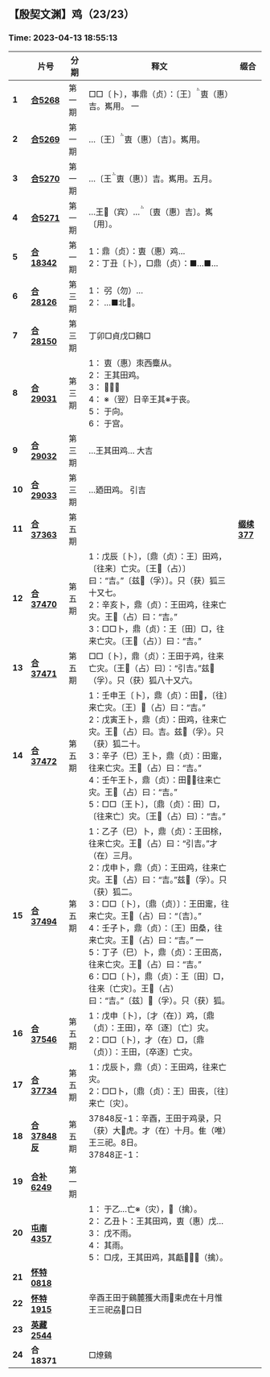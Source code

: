 ## 【殷契文渊】鸡（23/23）

### Time: 2023-04-13 18:55:13

|      | 片号 | 分期 | 释文 | 缀合 |
| ---- | ---- | ---- | ---- | ---- |
| **1** | [**合5268**](http://jgw.aynu.edu.cn/ajaxpage/home2.0/d/view.html?dbID=1&dbName=BONE&DisplayDBName=著录库&sysID=114937&drnext=114938) | 第一期 | □□〔卜〕，事鼎（贞）：〔王〕叀（惠）吉。嶲用。  一 |  |
| **2** | [**合5269**](http://jgw.aynu.edu.cn/ajaxpage/home2.0/d/view.html?dbID=1&dbName=BONE&DisplayDBName=著录库&sysID=114938&drnext=114939) | 第一期 | …〔王〕叀（惠）〔吉〕。嶲用。 |  |
| **3** | [**合5270**](http://jgw.aynu.edu.cn/ajaxpage/home2.0/d/view.html?dbID=1&dbName=BONE&DisplayDBName=著录库&sysID=114939&drnext=114940) | 第一期 | …〔王叀（惠）〕吉。嶲用。五月。 |  |
| **4** | [**合5271**](http://jgw.aynu.edu.cn/ajaxpage/home2.0/d/view.html?dbID=1&dbName=BONE&DisplayDBName=著录库&sysID=114940&drnext=127932) | 第一期 | …王（宾）…〔叀（惠）吉〕。嶲〔用〕。 |  |
| **5** | [**合18342**](http://jgw.aynu.edu.cn/ajaxpage/home2.0/d/view.html?dbID=1&dbName=BONE&DisplayDBName=著录库&sysID=127932&drnext=138627) | 第一期 | 1：鼎（贞）：叀（惠）鸡…<br />2：丁丑〔卜〕，□鼎（贞）：■…■… |  |
| **6** | [**合28126**](http://jgw.aynu.edu.cn/ajaxpage/home2.0/d/view.html?dbID=1&dbName=BONE&DisplayDBName=著录库&sysID=138627&drnext=138652) | 第三期 | 1： 弜（勿）…<br />2： …■北。 |  |
| **7** | [**合28150**](http://jgw.aynu.edu.cn/ajaxpage/home2.0/d/view.html?dbID=1&dbName=BONE&DisplayDBName=著录库&sysID=138652&drnext=139325) | 第三期 | 丁卯□貞戊□鷄□ |  |
| **8** | [**合29031**](http://jgw.aynu.edu.cn/ajaxpage/home2.0/d/view.html?dbID=1&dbName=BONE&DisplayDBName=著录库&sysID=139325&drnext=139326) | 第三期 | 1： 叀（惠）朿西麋从。<br />2： 王其田鸡。<br />3： 𠩺。<br />4： ※（翌）日辛王其※于丧。<br />5： 于向。<br />6： 于宫。 |  |
| **9** | [**合29032**](http://jgw.aynu.edu.cn/ajaxpage/home2.0/d/view.html?dbID=1&dbName=BONE&DisplayDBName=著录库&sysID=139326&drnext=139327) | 第三期 | …王其田鸡…  大吉 |  |
| **10** | [**合29033**](http://jgw.aynu.edu.cn/ajaxpage/home2.0/d/view.html?dbID=1&dbName=BONE&DisplayDBName=著录库&sysID=139327&drnext=147031) | 第三期 | …廼田鸡。 引吉 |  |
| **11** | [**合37363**](http://jgw.aynu.edu.cn/ajaxpage/home2.0/d/view.html?dbID=1&dbName=BONE&DisplayDBName=著录库&sysID=147031&drnext=147140) | 第五期 |  | [**缀续377**](http://jgw.aynu.edu.cnjavascript:void(0);) |
| **12** | [**合37470**](http://jgw.aynu.edu.cn/ajaxpage/home2.0/d/view.html?dbID=1&dbName=BONE&DisplayDBName=著录库&sysID=147140&drnext=) | 第五期 | 1：戊辰〔卜〕，〔鼎（贞）：王〕田鸡，〔往来〕亡灾。〔王（占）〕曰：“吉。”〔兹（孚）〕。只（获）狐三十又七。<br />2：辛亥卜，鼎（贞）：王田鸡，往来亡灾。王（占）曰：“吉。”<br />3：□□卜，鼎（贞）：王〔田〕□，往来亡灾。〔王（占）〕曰：“吉。” |  |
| **13** | [**合37471**](http://jgw.aynu.edu.cn/ajaxpage/home2.0/d/view.html?dbID=1&dbName=BONE&DisplayDBName=著录库&sysID=147141&drnext=147142) | 第五期 | □□〔卜〕，鼎（贞）：王田于鸡，往来亡灾。〔王（占）曰〕：“引吉。”兹（孚）。只（获）狐八十又六。 |  |
| **14** | [**合37472**](http://jgw.aynu.edu.cn/ajaxpage/home2.0/d/view.html?dbID=1&dbName=BONE&DisplayDBName=著录库&sysID=147142&drnext=147164) | 第五期 | 1：壬申王〔卜〕，鼎（贞）：田𠵤，〔往〕来亡灾。〔王〕（占）曰：“吉。”<br />2：戊寅王卜，鼎（贞）：田鸡，往来亡灾。王（占）曰。吉。兹（孚）。只（获）狐二十。<br />3：辛子（巳）王卜，鼎（贞）：田疐，往来亡灾。王（占）曰：“吉。”<br />4：壬午王卜，鼎（贞）：田，往来亡灾。王（占）曰：“吉。”<br />5：□□〔王卜〕，〔鼎（贞）：田〕□，〔往来亡〕灾。〔王（占）曰〕：“吉。” |  |
| **15** | [**合37494**](http://jgw.aynu.edu.cn/ajaxpage/home2.0/d/view.html?dbID=1&dbName=BONE&DisplayDBName=著录库&sysID=147164&drnext=143946) | 第五期 | 1：乙子（巳）卜，鼎（贞）：王田梌，往来亡灾。王（占）曰：“引吉。”才（在）三月。<br />2：戊申卜，鼎（贞）：王田鸡，往来亡灾。王（占）曰：“吉。”兹（孚）。只（获）狐二。<br />3：□□〔卜〕，〔鼎（贞）〕：王田疐，往来亡灾。王（占）曰：“〔吉〕。”<br />4：壬子卜，鼎（贞）：〔王〕田桑，往来亡灾。王（占）曰：“吉。”  一<br />5：丁子（巳）卜，鼎（贞）：王田高，往来亡灾。王（占）曰：“吉。”<br />6：□□〔卜〕，鼎（贞）：王〔田〕□，往来〔亡灾〕。王（占）曰：“吉。”〔兹〕（孚）。只（获）狐。 |  |
| **16** | [**合37546**](http://jgw.aynu.edu.cn/ajaxpage/home2.0/d/view.html?dbID=1&dbName=BONE&DisplayDBName=著录库&sysID=143946&drnext=147359) | 第五期 | 1：戊申〔卜〕，〔才（在）〕鸡，〔鼎（贞）：王田〕，卒〔逐〕〔亡〕灾。<br />2：□□〔卜〕，才（在）□，〔鼎（贞）〕：王田，〔卒逐〕亡灾。 |  |
| **17** | [**合37734**](http://jgw.aynu.edu.cn/ajaxpage/home2.0/d/view.html?dbID=1&dbName=BONE&DisplayDBName=著录库&sysID=147359&drnext=147473) | 第五期 | 1：戊辰卜，鼎（贞）：王田鸡，往来亡灾。<br />2：□□卜，〔鼎（贞）：王〕田丧，〔往〕来亡〔灾〕。 |  |
| **18** | [**合37848反**](http://jgw.aynu.edu.cn/ajaxpage/home2.0/d/view.html?dbID=1&dbName=BONE&DisplayDBName=著录库&sysID=147473&drnext=167935) | 第五期 | 37848反-1：辛酉，王田于鸡录，只（获）大虎。才（在）十月。隹（唯）王三祀。日。<br />37848正-1： |  |
| **19** | [**合补6249**](http://jgw.aynu.edu.cn/ajaxpage/home2.0/d/view.html?dbID=1&dbName=BONE&DisplayDBName=著录库&sysID=167935&drnext=249106) | 第一期 |  |  |
| **20** | [**屯南4357**](http://jgw.aynu.edu.cn/ajaxpage/home2.0/d/view.html?dbID=1&dbName=BONE&DisplayDBName=著录库&sysID=249106&drnext=157205) |  | 1： 于乙…亡※（灾），（擒）。<br />2： 乙丑卜：王其田鸡，叀（惠）戊…<br />3： 戊不雨。<br />4： 其雨。<br />5： □戌，王其田鸡，其甗，（擒）。 |  |
| **21** | [**怀特0818**](http://jgw.aynu.edu.cn/ajaxpage/home2.0/d/view.html?dbID=1&dbName=BONE&DisplayDBName=著录库&sysID=157205&drnext=158236) |  |  |  |
| **22** | [**怀特1915**](http://jgw.aynu.edu.cn/ajaxpage/home2.0/d/view.html?dbID=1&dbName=BONE&DisplayDBName=著录库&sysID=158236&drnext=158684) |  | 辛酉王田于鷄麓獲大雨束虎在十月惟王三祀劦口日 |  |
| **23** | [**英藏2544**](http://jgw.aynu.edu.cn/ajaxpage/home2.0/d/view.html?dbID=1&dbName=BONE&DisplayDBName=著录库&sysID=158684&drnext=) |  |  |  |
| **24** | **合18371**|  | □燎鷄 |  |
